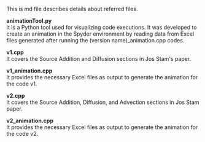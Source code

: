 This is md file describes details about referred files.

**animationTool.py** <br />
It is a Python tool used for visualizing code executions. It was developed to create an animation in the Spyder environment by reading data from Excel files generated after running the (version name)_animation.cpp codes.

**v1.cpp**<br />
It covers the Source Addition and Diffusion sections in Jos Stam's paper.

**v1_animation.cpp**<br />
It provides the necessary Excel files as output to generate the animation for the code v1.

**v2.cpp**<br />
It covers the Source Addition, Diffusion, and Advection sections in Jos Stam paper.

**v2_animation.cpp**<br />
It provides the necessary Excel files as output to generate the animation for the code v2.
